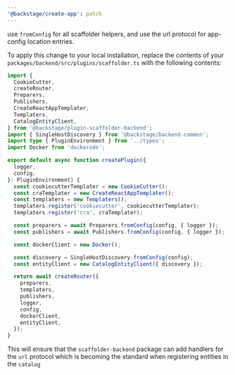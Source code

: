 ```yaml
---
'@backstage/create-app': patch
---
```


use `fromConfig` for all scaffolder helpers, and use the url protocol for app-config location entries.

To apply this change to your local installation, replace the contents of your `packages/backend/src/plugins/scaffolder.ts` with the following contents:

```ts
import {
  CookieCutter,
  createRouter,
  Preparers,
  Publishers,
  CreateReactAppTemplater,
  Templaters,
  CatalogEntityClient,
} from '@backstage/plugin-scaffolder-backend';
import { SingleHostDiscovery } from '@backstage/backend-common';
import type { PluginEnvironment } from '../types';
import Docker from 'dockerode';

export default async function createPlugin({
  logger,
  config,
}: PluginEnvironment) {
  const cookiecutterTemplater = new CookieCutter();
  const craTemplater = new CreateReactAppTemplater();
  const templaters = new Templaters();
  templaters.register('cookiecutter', cookiecutterTemplater);
  templaters.register('cra', craTemplater);

  const preparers = await Preparers.fromConfig(config, { logger });
  const publishers = await Publishers.fromConfig(config, { logger });

  const dockerClient = new Docker();

  const discovery = SingleHostDiscovery.fromConfig(config);
  const entityClient = new CatalogEntityClient({ discovery });

  return await createRouter({
    preparers,
    templaters,
    publishers,
    logger,
    config,
    dockerClient,
    entityClient,
  });
}
```

This will ensure that the `scaffolder-backend` package can add handlers for the `url` protocol which is becoming the standard when registering entities in the `catalog`
